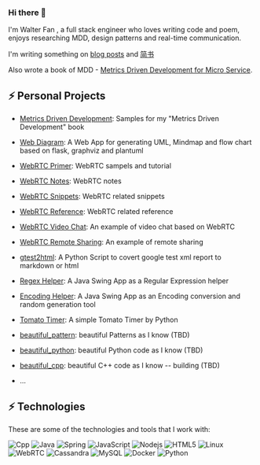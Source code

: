 ### Hi there 👋

I'm Walter Fan , a full stack engineer who loves writing code and poem, enjoys researching MDD, design patterns and real-time communication.

I'm writing something on [blog posts](https://www.fanyamin.com/) and [简书](https://www.jianshu.com/u/e0b365801f48)

Also wrote a book of MDD - [Metrics Driven Development for Micro Service](http://www.cmpbook.com/products/detail?id=46463). 

## ⚡ Personal Projects

* [Metrics Driven Development](https://github.com/walterfan/mdd): Samples for my "Metrics Driven Development" book
* [Web Diagram](https://github.com/walterfan/webdiagram): A Web App for generating UML, Mindmap and flow chart based on flask, graphviz and plantuml

* [WebRTC Primer](https://github.com/walterfan/webrtc_primer): WebRTC sampels and tutorial
* [WebRTC Notes](https://github.com/walterfan/webrtc_note): WebRTC notes
* [WebRTC Snippets](https://github.com/walterfan/webrtc_snippets): WebRTC related snippets
* [WebRTC Reference](https://github.com/walterfan/webrtc_refer): WebRTC related reference
* [WebRTC Video Chat](https://github.com/walterfan/webrtc_video_chat): An example of video chat based on WebRTC
* [WebRTC Remote Sharing](https://github.com/walterfan/webrtc_remote_sharing): An example of remote sharing

* [gtest2html](https://github.com/walterfan/gtest2html): A Python Script to covert google test xml report to markdown or html
* [Regex Helper](https://github.com/walterfan/regex_helper): A Java Swing App as a Regular Expression helper
* [Encoding Helper](https://github.com/walterfan/encoding_helper): A Java Swing App as an Encoding conversion and random generation tool
* [Tomato Timer](https://github.com/walterfan/tomato-timer): A simple Tomato Timer by Python
* [beautiful_pattern](https://github.com/walterfan/beautiful_pattern): beautiful Patterns as I know (TBD)
* [beautiful_python](https://github.com/walterfan/beautiful_python): beautiful Python code as I know (TBD)
* [beautiful_cpp](https://github.com/walterfan/beautiful_cpp): beautiful C++ code as I know -- building (TBD)
* ...

## ⚡ Technologies

These are some of the technologies and tools that I work with:

![Cpp](https://img.shields.io/badge/-Cpp-007ACC?style=flat-square&logo=cpp)
![Java](https://img.shields.io/badge/-Java-007396?style=flat-square&logo=java)
![Spring](https://img.shields.io/badge/-Spring-6DB33F?style=flat-square&logo=spring&logoColor=white)
![JavaScript](https://img.shields.io/badge/-JavaScript-black?style=flat-square&logo=javascript)
![Nodejs](https://img.shields.io/badge/-Nodejs-339933?style=flat-square&logo=Node.js&logoColor=white)
![HTML5](https://img.shields.io/badge/-HTML5-E34F26?style=flat-square&logo=html5&logoColor=white)
![Linux](https://img.shields.io/badge/-Linux-DD0031?style=flat-square&logo=linux)
![WebRTC](https://img.shields.io/badge/-WebRTC-86BC40?style=flat-square&logo=webrtc&logoColor=white)
![Cassandra](https://img.shields.io/badge/-Cassandra-black?style=flat-square&logo=cassandra)
![MySQL](https://img.shields.io/badge/-MySQL-4479A1?style=flat-square&logo=mysql&logoColor=white)
![Docker](https://img.shields.io/badge/-Docker-2496ED?style=flat-square&logo=docker&logoColor=white)
![Python](https://img.shields.io/badge/Python-0089D6?style=flat-square&logo=python&logoColor=white)

